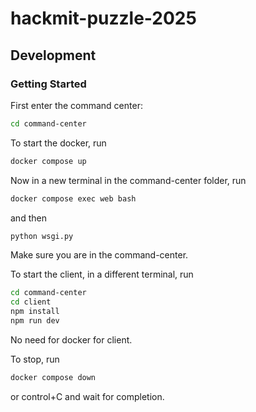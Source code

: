 # hackmit-puzzle-2025


## Development

### Getting Started

First enter the command center:
```sh
cd command-center
```
To start the docker, run

```sh
docker compose up
```

Now in a new terminal in the command-center folder, run
```sh
docker compose exec web bash
```
and then 
```sh
python wsgi.py
```
Make sure you are in the command-center.

To start the client, in a different terminal, run
```sh
cd command-center
cd client
npm install
npm run dev
```
No need for docker for client.

To stop, run 
```sh
docker compose down
```
or control+C and wait for completion.